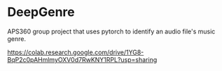 # DeepGenre
APS360 group project that uses pytorch to identify an audio file's music genre.

https://colab.research.google.com/drive/1YG8-BqP2c0pAHmlmyOXV0d7RwKNY1RPL?usp=sharing
